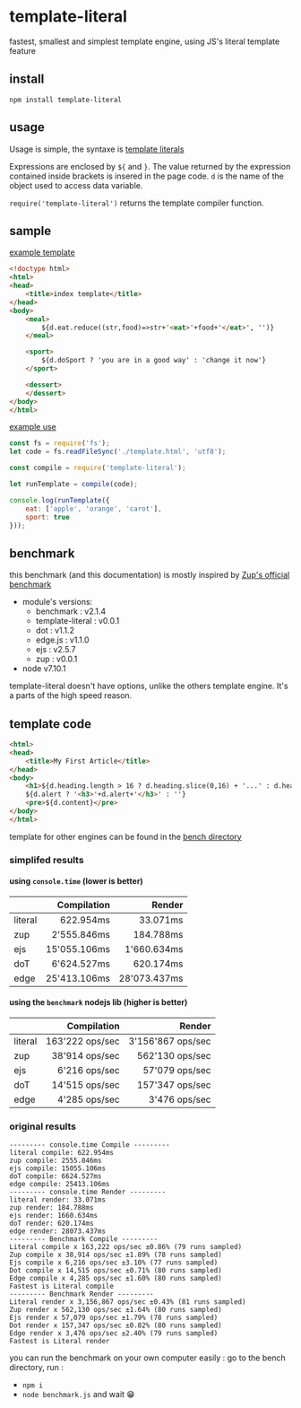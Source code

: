 # template-literal
fastest, smallest and simplest template engine, using JS's literal template feature

## install

```
npm install template-literal
```

## usage

Usage is simple, the syntaxe is [template literals](https://developer.mozilla.org/en-US/docs/Web/JavaScript/Reference/Template_literals)

Expressions are enclosed by `${` and `}`. The value returned by the expression contained inside brackets is insered in the page code. `d` is the name of the object used to access data variable.

`require('template-literal')` returns the template compiler function.

## sample

[example template](example/template.html)
```html
<!doctype html>
<html>
<head>
	<title>index template</title>
</head>
<body>
	<meal>
		${d.eat.reduce((str,food)=>str+'<eat>'+food+'</eat>', '')}
	</meal>

	<sport>
		${d.doSport ? 'you are in a good way' : 'change it now'}
	</sport>

	<dessert>
	</dessert>
</body>
</html>
```
[example use](example/index.js)
```js
const fs = require('fs');
let code = fs.readFileSync('./template.html', 'utf8');

const compile = require('template-literal');

let runTemplate = compile(code);

console.log(runTemplate({
	eat: ['apple', 'orange', 'carot'],
	sport: true
}));
```

## benchmark

this benchmark (and this documentation) is mostly inspired by [Zup's official benchmark](https://github.com/mscdex/zup/wiki/Benchmarks)

 * module's versions:
   * benchmark : v2.1.4
   * template-literal : v0.0.1
   * dot : v1.1.2
   * edge.js : v1.1.0
   * ejs : v2.5.7
   * zup : v0.0.1
 * node v7.10.1

template-literal doesn't have options, unlike the others template engine. It's a parts of the high speed reason.

## template code

```html
<html>
<head>
	<title>My First Article</title>
</head>
<body>
	<h1>${d.heading.length > 16 ? d.heading.slice(0,16) + '...' : d.heading}</h1>
	${d.alert ? '<h3>'+d.alert+'</h3>' : ''}
	<pre>${d.content}</pre>
</body>
</html>
```
template for other engines can be found in the [bench directory](bench/)



### simplifed results

#### using `console.time` (lower is better)

|               |  Compilation  |     Render    |
| ------------- |          ---: |          ---: |
|    literal    |     622.954ms |     33.071ms  |
|      zup      |   2'555.846ms |    184.788ms  |
|      ejs      |  15'055.106ms |  1'660.634ms  |
|      doT      |   6'624.527ms |    620.174ms  |
|      edge     |  25'413.106ms | 28'073.437ms  |


#### using the `benchmark` nodejs lib (higher is better)
|               |    Compilation   |       Render        |
| ------------- |             ---: |                ---: |
|    literal    |  163'222 ops/sec |  3'156'867 ops/sec  |
|      zup      |   38'914 ops/sec |    562'130 ops/sec  |
|      ejs      |    6'216 ops/sec |     57'079 ops/sec  |
|      doT      |   14'515 ops/sec |    157'347 ops/sec  |
|      edge     |    4'285 ops/sec |      3'476 ops/sec  |



### original results
```
--------- console.time Compile ---------
literal compile: 622.954ms
zup compile: 2555.846ms
ejs compile: 15055.106ms
doT compile: 6624.527ms
edge compile: 25413.106ms
--------- console.time Render ---------
literal render: 33.071ms
zup render: 184.788ms
ejs render: 1660.634ms
doT render: 620.174ms
edge render: 28073.437ms
--------- Benchmark Compile ---------
Literal compile x 163,222 ops/sec ±0.86% (79 runs sampled)
Zup compile x 38,914 ops/sec ±1.89% (78 runs sampled)
Ejs compile x 6,216 ops/sec ±3.10% (77 runs sampled)
Dot compile x 14,515 ops/sec ±0.71% (80 runs sampled)
Edge compile x 4,285 ops/sec ±1.60% (80 runs sampled)
Fastest is Literal compile
--------- Benchmark Render ---------
Literal render x 3,156,867 ops/sec ±0.43% (81 runs sampled)
Zup render x 562,130 ops/sec ±1.64% (80 runs sampled)
Ejs render x 57,079 ops/sec ±1.79% (78 runs sampled)
Dot render x 157,347 ops/sec ±0.82% (80 runs sampled)
Edge render x 3,476 ops/sec ±2.40% (79 runs sampled)
Fastest is Literal render

```


you can run the benchmark on your own computer easily :
go to the bench directory, run :
- `npm i`
- `node benchmark.js`
and wait :grin: